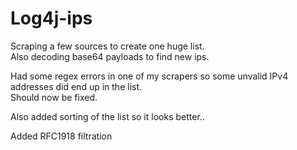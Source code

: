 # Log4j-ips

Scraping a few sources to create one huge list.  
Also decoding base64 payloads to find new ips.  


Had some regex errors in one of my scrapers so some unvalid IPv4 addresses did end up in the list.  
Should now be fixed.  

Also added sorting of the list so it looks better..  


Added RFC1918 filtration